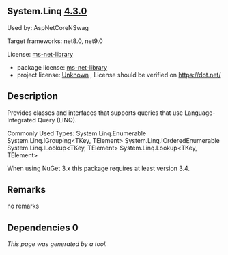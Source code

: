 System.Linq [4.3.0](https://www.nuget.org/packages/System.Linq/4.3.0)
--------------------

Used by: AspNetCoreNSwag

Target frameworks: net8.0, net9.0

License: [ms-net-library](../../../../licenses/ms-net-library) 

- package license: [ms-net-library](http://go.microsoft.com/fwlink/?LinkId=329770) 
- project license: [Unknown](https://dot.net/) , License should be verified on https://dot.net/

Description
-----------
Provides classes and interfaces that supports queries that use Language-Integrated Query (LINQ).

Commonly Used Types:
System.Linq.Enumerable
System.Linq.IGrouping<TKey, TElement>
System.Linq.IOrderedEnumerable<TElement>
System.Linq.ILookup<TKey, TElement>
System.Linq.Lookup<TKey, TElement>
 
When using NuGet 3.x this package requires at least version 3.4.

Remarks
-----------
no remarks


Dependencies 0
-----------


*This page was generated by a tool.*